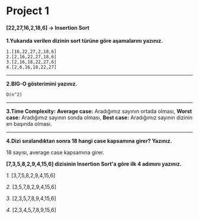 # Project 1
#### [22,27,16,2,18,6] -> Insertion Sort
**1.Yukarıda verilen dizinin sort türüne göre aşamalarını yazınız.**
```
1.[16,22,27,2,18,6]  
2.[2,16,22,27,18,6]   
3.[2,16,18,22,27,6]   
4.[2,6,16,18,22,27]
```
---

**2.BIG-O gösterimini yazınız.**

```
O(n^2)
```
---
**3.Time Complexity:** 
**Average case:** Aradığımız sayının ortada olması,
**Worst case:** Aradığımız sayının sonda olması, 
**Best case:** Aradığımız sayının dizinin en başında olması.

---

**4.Dizi sıralandıktan sonra 18 hangi case kapsamına girer? Yazınız.**

18 sayısı, average case kapsamına girer.

**[7,3,5,8,2,9,4,15,6] dizisinin Insertion Sort'a göre ilk 4 adımını yazınız.**

*1.* [3,7,5,8,2,9,4,15,6]

*2.* [3,5,7,8,2,9,4,15,6]

*3.* [2,3,5,7,8,9,4,15,6]

*4.* [2,3,4,5,7,8,9,15,6]
